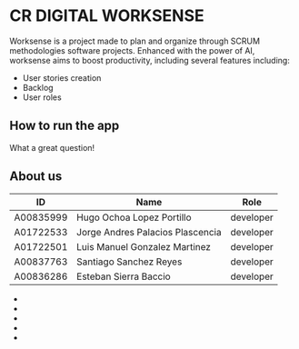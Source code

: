 # CR DIGITAL WORKSENSE
Worksense is a project made to plan and organize through SCRUM methodologies software projects.
Enhanced with the power of AI, worksense aims to boost productivity, including several features including:
- User stories creation
- Backlog
- User roles

## How to run the app
What a great question!

## About us


| ID | Name | Role |
| --------- | --------------------------------- | --------- |
| A00835999 | Hugo Ochoa Lopez Portillo         | developer |
| A01722533 | Jorge Andres Palacios Plascencia  | developer |
| A01722501 | Luis Manuel Gonzalez Martinez     | developer |
| A00837763 | Santiago Sanchez Reyes            | developer |
| A00836286 | Esteban Sierra Baccio             | developer |

- 
- 
- 
- 
- 
